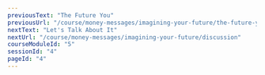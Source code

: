 ```yaml
---
previousText: "The Future You"
previousUrl: "/course/money-messages/imagining-your-future/the-future-you"
nextText: "Let's Talk About It"
nextUrl: "/course/money-messages/imagining-your-future/discussion"
courseModuleId: "5"
sessionId: "4"
pageId: "4"
---
```



